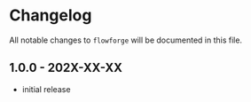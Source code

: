 # Changelog

All notable changes to `flowforge` will be documented in this file.

## 1.0.0 - 202X-XX-XX

- initial release
